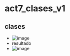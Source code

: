 # act7_clases_v1
## clases
- ![image](https://github.com/user-attachments/assets/fa23268f-8ffb-419a-9bac-336860da403d)
- resultado
- ![image](https://github.com/user-attachments/assets/b13e29d7-24ae-48c5-8952-d5e337ad7289)


